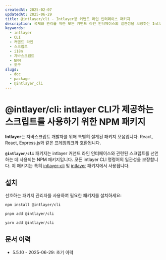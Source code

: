 ```yaml
---
createdAt: 2025-02-07
updatedAt: 2025-06-29
title: @intlayer/cli - Intlayer용 커맨드 라인 인터페이스 패키지
description: 국제화 관리를 위한 모든 커맨드 라인 인터페이스의 일관성을 보장하는 Intlayer CLI 명령어용 스크립트를 제공하는 NPM 패키지.
keywords:
  - intlayer
  - CLI
  - 커맨드 라인
  - 스크립트
  - i18n
  - 자바스크립트
  - NPM
  - 도구
slugs:
  - doc
  - package
  - @intlayer_cli
---
```


# @intlayer/cli: intlayer CLI가 제공하는 스크립트를 사용하기 위한 NPM 패키지

**Intlayer**는 자바스크립트 개발자를 위해 특별히 설계된 패키지 모음입니다. React, React, Express.js와 같은 프레임워크와 호환됩니다.

**`@intlayer/cli`** 패키지는 intlayer 커맨드 라인 인터페이스와 관련된 스크립트를 선언하는 데 사용되는 NPM 패키지입니다. 모든 intlayer CLI 명령어의 일관성을 보장합니다. 이 패키지는 특히 [intlayer-cli](https://github.com/aymericzip/intlayer/tree/main/docs/ko/packages/intlayer-cli/index.md) 및 [intlayer](https://github.com/aymericzip/intlayer/tree/main/docs/ko/packages/intlayer/index.md) 패키지에서 사용됩니다.

## 설치

선호하는 패키지 관리자를 사용하여 필요한 패키지를 설치하세요:

```bash packageManager="npm"
npm install @intlayer/cli
```

```bash packageManager="pnpm"
pnpm add @intlayer/cli
```

```bash packageManager="yarn"
yarn add @intlayer/cli
```

## 문서 이력

- 5.5.10 - 2025-06-29: 초기 이력
